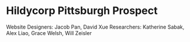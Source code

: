 # Hildycorp Pittsburgh Prospect
Website Designers: Jacob Pan, David Xue
Researchers: Katherine Sabak, Alex Liao, Grace Welsh, Will Zeisler
